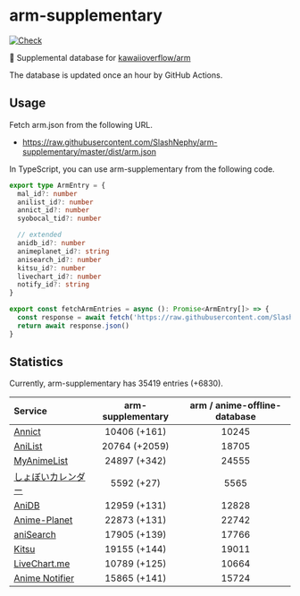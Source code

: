 # arm-supplementary

[![Check](https://github.com/SlashNephy/arm-supplementary/actions/workflows/check-node.yml/badge.svg)](https://github.com/SlashNephy/arm-supplementary/actions/workflows/check-node.yml)

💊 Supplemental database for [kawaiioverflow/arm](https://github.com/kawaiioverflow/arm)

The database is updated once an hour by GitHub Actions.

## Usage

Fetch arm.json from the following URL.

- https://raw.githubusercontent.com/SlashNephy/arm-supplementary/master/dist/arm.json

In TypeScript, you can use arm-supplementary from the following code.

```TypeScript
export type ArmEntry = {
  mal_id?: number
  anilist_id?: number
  annict_id?: number
  syobocal_tid?: number

  // extended
  anidb_id?: number
  animeplanet_id?: string
  anisearch_id?: number
  kitsu_id?: number
  livechart_id?: number
  notify_id?: string
}

export const fetchArmEntries = async (): Promise<ArmEntry[]> => {
  const response = await fetch('https://raw.githubusercontent.com/SlashNephy/arm-supplementary/master/dist/arm.json')
  return await response.json()
}
```

## Statistics

Currently, arm-supplementary has 35419 entries (+6830).

| Service                                     | arm-supplementary | arm / anime-offline-database |
| :------------------------------------------ | :---------------: | :--------------------------: |
| [Annict](https://annict.com)                |   10406 (+161)    |            10245             |
| [AniList](https://anilist.co)               |   20764 (+2059)   |            18705             |
| [MyAnimeList](https://myanimelist.net)      |   24897 (+342)    |            24555             |
| [しょぼいカレンダー](https://cal.syoboi.jp) |    5592 (+27)     |             5565             |
| [AniDB](https://anidb.net)                  |   12959 (+131)    |            12828             |
| [Anime-Planet](https://anime-planet.com)    |   22873 (+131)    |            22742             |
| [aniSearch](https://anisearch.com)          |   17905 (+139)    |            17766             |
| [Kitsu](https://kitsu.io)                   |   19155 (+144)    |            19011             |
| [LiveChart.me](https://livechart.me)        |   10789 (+125)    |            10664             |
| [Anime Notifier](https://notify.moe)        |   15865 (+141)    |            15724             |

